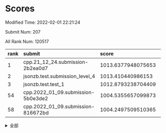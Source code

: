 # Scores

Modified Time: 2022-02-01 22:21:24

Submit Num: 207

All Rank Num: 120517

| rank |               submit               |       score        |       sigma        | pk_num |
| :--- | :--------------------------------- | :----------------- | :----------------- | :----- |
| 1    | cpp.21_12_24.submission-2b2ea0d7   | 1013.6377948075653 | 0.8433188462151248 | 2326   |
| 2    | jsonzb.test.submission_level_4     | 1013.410440986153  | 0.8472456571912973 | 2330   |
| 3    | jsonzb.test.test_1                 | 1012.8793238704409 | 0.81164818507996   | 2331   |
| 54   | cpp.2022_01_09.submission-5b0e3de2 | 1004.5355657099873 | 0.70641984037884   | 2332   |
| 58   | cpp.2022_01_09.submission-816672bd | 1004.2497509510365 | 0.7293453399818086 | 2332   |


<details>
<summary>全部</summary>

| rank |                 submit                 |       score        |       sigma        | pk_num |
| :--- | :------------------------------------- | :----------------- | :----------------- | :----- |
| 1    | cpp.21_12_24.submission-2b2ea0d7       | 1013.6377948075653 | 0.8433188462151248 | 2326   |
| 2    | jsonzb.test.submission_level_4         | 1013.410440986153  | 0.8472456571912973 | 2330   |
| 3    | jsonzb.test.test_1                     | 1012.8793238704409 | 0.81164818507996   | 2331   |
| 4    | gobigger.level_3.submission_level_3_18 | 1012.6920757892493 | 0.8011150981569641 | 2330   |
| 5    | gobigger.level_3.submission_level_3_25 | 1011.5540209302437 | 0.8056243364640162 | 2329   |
| 6    | gobigger.level_3.submission_level_3_44 | 1011.460733037537  | 0.7846104150314154 | 2327   |
| 7    | gobigger.level_3.submission_level_3_13 | 1011.3819563030777 | 0.7597508911154823 | 2328   |
| 8    | gobigger.level_3.submission_level_3_48 | 1011.2756773445402 | 0.7884616426671547 | 2329   |
| 9    | gobigger.level_3.submission_level_3_17 | 1011.2619383685737 | 0.7654939855202025 | 2327   |
| 10   | gobigger.level_3.submission_level_3_49 | 1011.1682831006193 | 0.7574181794099514 | 2329   |
| 11   | gobigger.level_3.submission_level_3_19 | 1010.9419124920555 | 0.7697637865947057 | 2324   |
| 12   | gobigger.level_3.submission_level_3_2  | 1010.8997537296415 | 0.7826334960447827 | 2330   |
| 13   | gobigger.level_3.submission_level_3_12 | 1010.7832159406806 | 0.757440586928469  | 2332   |
| 14   | gobigger.level_3.submission_level_3_31 | 1010.7744812889987 | 0.756938200025091  | 2333   |
| 15   | gobigger.level_3.submission_level_3_24 | 1010.7646904985388 | 0.7851616140579034 | 2325   |
| 16   | gobigger.level_3.submission_level_3_16 | 1010.7307606456096 | 0.7507423049714983 | 2328   |
| 17   | gobigger.level_3.submission_level_3_32 | 1010.6662922671759 | 0.7654236383589472 | 2324   |
| 18   | gobigger.level_3.submission_level_3_36 | 1010.6024524521695 | 0.7894568122639899 | 2325   |
| 19   | gobigger.level_3.submission_level_3_9  | 1010.5831319980402 | 0.7610812401471372 | 2331   |
| 20   | gobigger.level_3.submission_level_3_39 | 1010.5694523010447 | 0.751124785041785  | 2334   |
| 21   | gobigger.level_3.submission_level_3_40 | 1010.5161153994394 | 0.7597097038954355 | 2330   |
| 22   | gobigger.level_3.submission_level_3_23 | 1010.4114277690472 | 0.7604378593023399 | 2332   |
| 23   | gobigger.level_3.submission_level_3_0  | 1010.2250444738779 | 0.7590007040071075 | 2329   |
| 24   | gobigger.level_3.submission_level_3_37 | 1010.1849231296075 | 0.7655704195954476 | 2324   |
| 25   | gobigger.level_3.submission_level_3_10 | 1010.1062436831753 | 0.7526669212365465 | 2335   |
| 26   | gobigger.level_3.submission_level_3_7  | 1010.0883555744324 | 0.761063439139582  | 2331   |
| 27   | gobigger.level_3.submission_level_3_43 | 1009.9926766807802 | 0.7665855864610276 | 2327   |
| 28   | gobigger.level_3.submission_level_3_20 | 1009.9671384117951 | 0.7526183369967367 | 2327   |
| 29   | gobigger.level_3.submission_level_3_45 | 1009.8750503617529 | 0.7597993425410708 | 2328   |
| 30   | gobigger.level_3.submission_level_3_14 | 1009.8687040629243 | 0.7399271699741906 | 2332   |
| 31   | gobigger.level_3.submission_level_3_27 | 1009.8034955479185 | 0.7447898253083061 | 2330   |
| 32   | gobigger.level_3.submission_level_3_26 | 1009.7571952365861 | 0.7513249269658457 | 2329   |
| 33   | gobigger.level_3.submission_level_3_11 | 1009.6912471227629 | 0.7617730249082275 | 2332   |
| 34   | gobigger.level_3.submission_level_3_33 | 1009.6828482657049 | 0.745100958940578  | 2320   |
| 35   | gobigger.level_3.submission_level_3_15 | 1009.6547918557351 | 0.7619220437177117 | 2327   |
| 36   | gobigger.level_3.submission_level_3_42 | 1009.5577300064357 | 0.7621741094686184 | 2328   |
| 37   | gobigger.level_3.submission_level_3_29 | 1009.5492175307741 | 0.7651021331427617 | 2330   |
| 38   | gobigger.level_3.submission_level_3_8  | 1009.4848134358715 | 0.7622201784182421 | 2329   |
| 39   | gobigger.level_3.submission_level_3_35 | 1009.4710882350586 | 0.7628894723932133 | 2335   |
| 40   | gobigger.level_3.submission_level_3_34 | 1009.3941500526059 | 0.7392734445284217 | 2331   |
| 41   | gobigger.level_3.submission_level_3_5  | 1009.3867098817058 | 0.7602214181452582 | 2333   |
| 42   | gobigger.level_3.submission_level_3_22 | 1009.344929960924  | 0.7469434094178125 | 2332   |
| 43   | gobigger.level_3.submission_level_3_46 | 1009.2702777484867 | 0.7515938720208618 | 2327   |
| 44   | gobigger.level_3.submission_level_3_21 | 1009.1032538457295 | 0.7487828893572813 | 2327   |
| 45   | gobigger.level_3.submission_level_3_28 | 1008.9485686840288 | 0.7405999475479383 | 2328   |
| 46   | gobigger.level_3.submission_level_3_41 | 1008.7681348707187 | 0.7421002419641691 | 2336   |
| 47   | gobigger.level_3.submission_level_3_6  | 1008.666577793653  | 0.7529653665031659 | 2331   |
| 48   | gobigger.level_3.submission_level_3_38 | 1008.5941676630882 | 0.7593034091911687 | 2333   |
| 49   | gobigger.level_3.submission_level_3_1  | 1008.5835724615289 | 0.7631690977215194 | 2331   |
| 50   | gobigger.level_3.submission_level_3_30 | 1008.5235419049674 | 0.7312133114569613 | 2328   |
| 51   | gobigger.level_3.submission_level_3_47 | 1008.4350818663057 | 0.7451225654181286 | 2330   |
| 52   | gobigger.level_3.submission_level_3_3  | 1008.3541474845616 | 0.7513049995148484 | 2326   |
| 53   | gobigger.level_3.submission_level_3_4  | 1008.2973215460455 | 0.7358559116751087 | 2328   |
| 54   | cpp.2022_01_09.submission-5b0e3de2     | 1004.5355657099873 | 0.70641984037884   | 2332   |
| 55   | gobigger.level_1.submission_level_1_40 | 1004.5165052091305 | 0.7401222539597623 | 2323   |
| 56   | gobigger.level_1.submission_level_1_2  | 1004.3762517414423 | 0.7180558693681742 | 2330   |
| 57   | gobigger.level_1.submission_level_1_32 | 1004.3681729737174 | 0.7165483646363746 | 2328   |
| 58   | cpp.2022_01_09.submission-816672bd     | 1004.2497509510365 | 0.7293453399818086 | 2332   |
| 59   | gobigger.level_1.submission_level_1_18 | 1004.0671658680535 | 0.7145051979453173 | 2324   |
| 60   | gobigger.level_1.submission_level_1_44 | 1003.9880847058289 | 0.7152283857182136 | 2324   |
| 61   | gobigger.level_1.submission_level_1_36 | 1003.9798334675169 | 0.7220042809208568 | 2333   |
| 62   | gobigger.level_1.submission_level_1_39 | 1003.9289245076536 | 0.7254925693039218 | 2330   |
| 63   | gobigger.level_1.submission_level_1_21 | 1003.8953981019496 | 0.7228986066038077 | 2329   |
| 64   | gobigger.level_1.submission_level_1_34 | 1003.8675440241916 | 0.7258407205173314 | 2330   |
| 65   | gobigger.level_1.submission_level_1_26 | 1003.8488499314758 | 0.7187291293307904 | 2330   |
| 66   | gobigger.level_1.submission_level_1_12 | 1003.7547847477497 | 0.7236520542442939 | 2334   |
| 67   | gobigger.level_1.submission_level_1_43 | 1003.7325558954683 | 0.7149058137550185 | 2330   |
| 68   | gobigger.level_1.submission_level_1_38 | 1003.6869344011983 | 0.7143788678024816 | 2332   |
| 69   | gobigger.level_1.submission_level_1_30 | 1003.6623432045756 | 0.7082438385413206 | 2330   |
| 70   | gobigger.level_1.submission_level_1_29 | 1003.633874363827  | 0.7160857309921561 | 2324   |
| 71   | gobigger.level_1.submission_level_1_10 | 1003.6297208712172 | 0.7147153870006004 | 2326   |
| 72   | gobigger.level_1.submission_level_1_13 | 1003.5811697366304 | 0.7149433098897182 | 2327   |
| 73   | gobigger.level_1.submission_level_1_23 | 1003.5810081697064 | 0.7211058367309856 | 2332   |
| 74   | gobigger.level_1.submission_level_1_1  | 1003.580141979037  | 0.7254525588310037 | 2329   |
| 75   | gobigger.level_1.submission_level_1_5  | 1003.5738420189249 | 0.7174899912895172 | 2328   |
| 76   | gobigger.level_1.submission_level_1_41 | 1003.394973578361  | 0.7229443689814138 | 2332   |
| 77   | gobigger.level_1.submission_level_1_47 | 1003.3557717012075 | 0.7243650989200583 | 2329   |
| 78   | gobigger.level_1.submission_level_1_22 | 1003.2975046172097 | 0.723714070448785  | 2331   |
| 79   | gobigger.level_1.submission_level_1_3  | 1003.2336620857853 | 0.7117846109181581 | 2331   |
| 80   | gobigger.level_1.submission_level_1_24 | 1003.2309080156147 | 0.728418179639096  | 2333   |
| 81   | gobigger.level_1.submission_level_1_45 | 1003.1841466250763 | 0.7101335633723402 | 2326   |
| 82   | gobigger.level_1.submission_level_1_35 | 1003.1295487368783 | 0.7150668099469093 | 2322   |
| 83   | gobigger.level_1.submission_level_1_6  | 1003.1104789471625 | 0.7107272400658846 | 2327   |
| 84   | gobigger.level_1.submission_level_1_0  | 1003.0818101706492 | 0.7083549390386039 | 2328   |
| 85   | gobigger.level_1.submission_level_1_15 | 1003.0685368181812 | 0.7181762687112209 | 2328   |
| 86   | gobigger.level_1.submission_level_1_27 | 1003.0509635599975 | 0.7226136333490958 | 2331   |
| 87   | gobigger.level_1.submission_level_1_16 | 1003.0275290382285 | 0.7223442521843847 | 2326   |
| 88   | gobigger.level_1.submission_level_1_42 | 1002.950061986476  | 0.7135192850861304 | 2327   |
| 89   | gobigger.level_1.submission_level_1_37 | 1002.9463657081296 | 0.7111487416769612 | 2330   |
| 90   | gobigger.level_1.submission_level_1_48 | 1002.9399693854555 | 0.72910855327657   | 2333   |
| 91   | gobigger.level_1.submission_level_1_9  | 1002.9137263370867 | 0.7141650895907476 | 2329   |
| 92   | gobigger.level_1.submission_level_1_31 | 1002.8940769067349 | 0.7167508886563683 | 2328   |
| 93   | gobigger.level_1.submission_level_1_17 | 1002.8296880994068 | 0.7067083041996456 | 2331   |
| 94   | gobigger.level_1.submission_level_1_4  | 1002.8159768314321 | 0.7080451574273734 | 2331   |
| 95   | gobigger.level_1.submission_level_1_25 | 1002.8143995572925 | 0.7157601432287162 | 2330   |
| 96   | gobigger.level_1.submission_level_1_19 | 1002.6919092061225 | 0.7084590947099376 | 2322   |
| 97   | gobigger.level_1.submission_level_1_46 | 1002.6852967843789 | 0.7129766565794432 | 2334   |
| 98   | gobigger.level_1.submission_level_1_11 | 1002.6514695458247 | 0.7040601208513674 | 2329   |
| 99   | gobigger.level_1.submission_level_1_33 | 1002.6456068439817 | 0.711481713138282  | 2328   |
| 100  | gobigger.level_1.submission_level_1_14 | 1002.5902376336207 | 0.7241868286746006 | 2328   |
| 101  | gobigger.level_1.submission_level_1_49 | 1002.5154023639913 | 0.7086967854390213 | 2326   |
| 102  | gobigger.level_1.submission_level_1_20 | 1002.416361342463  | 0.7136617472150958 | 2331   |
| 103  | gobigger.level_1.submission_level_1_28 | 1002.2208139487556 | 0.7123305396275603 | 2329   |
| 104  | gobigger.level_1.submission_level_1_8  | 1001.8344209670685 | 0.7083923743694096 | 2331   |
| 105  | gobigger.level_1.submission_level_1_7  | 1001.2798888833671 | 0.7194594425139004 | 2331   |
| 106  | gobigger.random.submission_random_36   | 997.4721384193405  | 0.6987817719586713 | 2330   |
| 107  | gobigger.random.submission_random_46   | 997.3969125270346  | 0.7266410487828168 | 2326   |
| 108  | gobigger.random.submission_random_32   | 997.3067792139816  | 0.7135985458077119 | 2326   |
| 109  | gobigger.random.submission_random_14   | 997.1457773149037  | 0.7032168716396034 | 2328   |
| 110  | gobigger.random.submission_random_10   | 997.1244610758409  | 0.7143385957867857 | 2325   |
| 111  | gobigger.random.submission_random_18   | 996.877342709892   | 0.701679075733604  | 2329   |
| 112  | gobigger.random.submission_random_7    | 996.7656181125153  | 0.7039642510202478 | 2327   |
| 113  | gobigger.random.submission_random_26   | 996.5898606852137  | 0.705800760265589  | 2334   |
| 114  | gobigger.random.submission_random_5    | 996.5150367035476  | 0.7198975246267658 | 2330   |
| 115  | gobigger.random.submission_random_20   | 996.4402817796515  | 0.7066422676835288 | 2327   |
| 116  | gobigger.random.submission_random_43   | 996.3984029787737  | 0.6997022318404312 | 2331   |
| 117  | gobigger.random.submission_random_4    | 996.362877297131   | 0.7107568803085725 | 2328   |
| 118  | gobigger.random.submission_random_24   | 996.3618778869377  | 0.7083580656858616 | 2323   |
| 119  | gobigger.random.submission_random_49   | 996.3602193945568  | 0.7125057035402719 | 2330   |
| 120  | gobigger.random.submission_random_33   | 996.3183405017509  | 0.7106728683141689 | 2329   |
| 121  | gobigger.random.submission_random_1    | 996.3026822767829  | 0.707186076204494  | 2326   |
| 122  | gobigger.random.submission_random_37   | 996.2453592995495  | 0.7072768593475937 | 2327   |
| 123  | gobigger.random.submission_random_23   | 996.0678393972727  | 0.7155729878265806 | 2326   |
| 124  | gobigger.random.submission_random_0    | 996.0578032508766  | 0.6997184888495122 | 2325   |
| 125  | gobigger.random.submission_random_17   | 995.9361303459067  | 0.7209001239303247 | 2330   |
| 126  | gobigger.random.submission_random_42   | 995.8871196543462  | 0.711604848178318  | 2327   |
| 127  | gobigger.random.submission_random_47   | 995.8691866008651  | 0.7053428190496462 | 2326   |
| 128  | gobigger.random.submission_random_2    | 995.758440174054   | 0.7164463694667821 | 2328   |
| 129  | gobigger.random.submission_random_19   | 995.7564221210973  | 0.7154521450481142 | 2330   |
| 130  | gobigger.random.submission_random_16   | 995.7321549167972  | 0.7106892580940972 | 2324   |
| 131  | gobigger.random.submission_random_40   | 995.72762975323    | 0.7274059653985395 | 2327   |
| 132  | gobigger.random.submission_random_34   | 995.7213321164661  | 0.7143319512180392 | 2331   |
| 133  | gobigger.random.submission_random_31   | 995.651763592386   | 0.7131251322337581 | 2326   |
| 134  | gobigger.random.submission_random_38   | 995.6438684696333  | 0.708227986537219  | 2325   |
| 135  | gobigger.random.submission_random_3    | 995.6251935076799  | 0.7234981419640399 | 2329   |
| 136  | gobigger.random.submission_random_45   | 995.5693034266953  | 0.7261088371579786 | 2330   |
| 137  | gobigger.random.submission_random_44   | 995.5520116149355  | 0.725749464859733  | 2331   |
| 138  | gobigger.random.submission_random_11   | 995.5208702330475  | 0.7127050467385562 | 2324   |
| 139  | gobigger.random.submission_random_12   | 995.517836600464   | 0.7118040708386569 | 2330   |
| 140  | gobigger.random.submission_random_28   | 995.4626949691958  | 0.716026998365328  | 2330   |
| 141  | gobigger.random.submission_random_27   | 995.3969171540181  | 0.7151925366228925 | 2330   |
| 142  | gobigger.random.submission_random_39   | 995.3826555707343  | 0.6984772953838836 | 2330   |
| 143  | gobigger.random.submission_random_6    | 995.3603835906948  | 0.715966431929816  | 2334   |
| 144  | gobigger.random.submission_random_22   | 995.324673508598   | 0.7251775794228951 | 2325   |
| 145  | gobigger.random.submission_random_35   | 995.3192861195444  | 0.7090227282319654 | 2331   |
| 146  | gobigger.random.submission_random_15   | 995.2966426290284  | 0.7271260278223557 | 2331   |
| 147  | gobigger.random.submission_random_29   | 995.2638987679247  | 0.7113352459763814 | 2329   |
| 148  | gobigger.random.submission_random_41   | 995.131919369122   | 0.6976593602779043 | 2330   |
| 149  | gobigger.random.submission_random_25   | 994.9614423699117  | 0.7115612637639747 | 2328   |
| 150  | gobigger.random.submission_random_48   | 994.9174015841086  | 0.7221414474254079 | 2323   |
| 151  | gobigger.random.submission_random_30   | 994.8343774795871  | 0.721406680050276  | 2328   |
| 152  | gobigger.random.submission_random_8    | 994.8171970363283  | 0.7247068392236798 | 2332   |
| 153  | gobigger.random.submission_random_9    | 994.5851555330602  | 0.7291243681278358 | 2327   |
| 154  | gobigger.random.submission_random_13   | 994.5556700639424  | 0.720926794981976  | 2327   |
| 155  | gobigger.random.submission_random_21   | 994.5504339809409  | 0.7065692274767408 | 2330   |
| 156  | gobigger.level_2.submission_level_2_27 | 993.6144487025928  | 0.7337018682723037 | 2331   |
| 157  | gobigger.level_2.submission_level_2_6  | 993.3566907059344  | 0.7288504028660536 | 2332   |
| 158  | gobigger.level_2.submission_level_2_2  | 993.3327514589175  | 0.731166896214468  | 2329   |
| 159  | gobigger.level_2.submission_level_2_25 | 993.2312270527101  | 0.7369367048665922 | 2331   |
| 160  | gobigger.level_2.submission_level_2_37 | 993.2295241911082  | 0.7301110913112843 | 2328   |
| 161  | gobigger.level_2.submission_level_2_45 | 993.1225598393352  | 0.7231637823924996 | 2328   |
| 162  | gobigger.level_2.submission_level_2_23 | 992.909963309906   | 0.7240576001376039 | 2330   |
| 163  | gobigger.level_2.submission_level_2_44 | 992.7943762589172  | 0.7372919739750621 | 2327   |
| 164  | gobigger.level_2.submission_level_2_21 | 992.6350425469975  | 0.7589251069947104 | 2327   |
| 165  | gobigger.level_2.submission_level_2_35 | 992.6212164527853  | 0.7438369413098326 | 2330   |
| 166  | gobigger.level_2.submission_level_2_34 | 992.5772493514037  | 0.7405276802074664 | 2331   |
| 167  | gobigger.level_2.submission_level_2_26 | 992.5354418774036  | 0.7403681265863455 | 2328   |
| 168  | gobigger.level_2.submission_level_2_30 | 992.4133258279813  | 0.7432919417371712 | 2333   |
| 169  | gobigger.level_2.submission_level_2_38 | 992.411122696635   | 0.7348734180825832 | 2327   |
| 170  | gobigger.level_2.submission_level_2_8  | 992.3674803107182  | 0.7577894067157093 | 2334   |
| 171  | gobigger.level_2.submission_level_2_49 | 992.3520471697262  | 0.7454229351937742 | 2329   |
| 172  | gobigger.level_2.submission_level_2_48 | 992.3431738322037  | 0.7361664754033843 | 2332   |
| 173  | gobigger.level_2.submission_level_2_33 | 992.3008328537406  | 0.742647860819116  | 2326   |
| 174  | gobigger.level_2.submission_level_2_3  | 992.2235608387896  | 0.7536124037314462 | 2328   |
| 175  | gobigger.level_2.submission_level_2_46 | 992.2170063083341  | 0.7355546823334811 | 2323   |
| 176  | gobigger.level_2.submission_level_2_17 | 992.1741844394254  | 0.736312275519031  | 2327   |
| 177  | gobigger.level_2.submission_level_2_1  | 992.1566280790544  | 0.72428392194695   | 2325   |
| 178  | gobigger.level_2.submission_level_2_24 | 992.1561145816854  | 0.7365034364235727 | 2329   |
| 179  | gobigger.level_2.submission_level_2_41 | 992.1360829783973  | 0.7433509393098952 | 2334   |
| 180  | gobigger.level_2.submission_level_2_36 | 992.1360206041674  | 0.7520840433078594 | 2332   |
| 181  | gobigger.level_2.submission_level_2_19 | 992.0961397999511  | 0.7435643964867436 | 2330   |
| 182  | gobigger.level_2.submission_level_2_15 | 992.0856981332172  | 0.7343793083034634 | 2326   |
| 183  | gobigger.level_2.submission_level_2_14 | 992.0412664649489  | 0.7571422319698895 | 2328   |
| 184  | gobigger.level_2.submission_level_2_5  | 991.9846336688558  | 0.735285868528718  | 2330   |
| 185  | gobigger.level_2.submission_level_2_39 | 991.9667148878302  | 0.7474608069622167 | 2328   |
| 186  | gobigger.level_2.submission_level_2_20 | 991.9355336699299  | 0.7487766481558483 | 2330   |
| 187  | gobigger.level_2.submission_level_2_0  | 991.8802314951134  | 0.7529101945409481 | 2330   |
| 188  | gobigger.level_2.submission_level_2_18 | 991.8295460784052  | 0.7602756861494252 | 2328   |
| 189  | gobigger.level_2.submission_level_2_40 | 991.7669123085359  | 0.7400436507096114 | 2328   |
| 190  | gobigger.level_2.submission_level_2_31 | 991.681176756785   | 0.7420270387850066 | 2327   |
| 191  | gobigger.level_2.submission_level_2_28 | 991.6536237171811  | 0.7620394203773774 | 2333   |
| 192  | gobigger.level_2.submission_level_2_4  | 991.6484583042109  | 0.734875296050773  | 2333   |
| 193  | gobigger.level_2.submission_level_2_42 | 991.5729642567787  | 0.7381316736534562 | 2327   |
| 194  | gobigger.level_2.submission_level_2_29 | 991.471578582538   | 0.7578094397765226 | 2335   |
| 195  | gobigger.level_2.submission_level_2_43 | 991.3631766152452  | 0.7693947005715283 | 2326   |
| 196  | gobigger.level_2.submission_level_2_22 | 991.3529232140883  | 0.7482533377338182 | 2332   |
| 197  | gobigger.level_2.submission_level_2_16 | 991.1704085067769  | 0.7546897726505708 | 2332   |
| 198  | gobigger.level_2.submission_level_2_10 | 991.1422371699664  | 0.750447414663488  | 2328   |
| 199  | gobigger.level_2.submission_level_2_11 | 991.0916793546018  | 0.7425505760948301 | 2330   |
| 200  | gobigger.level_2.submission_level_2_12 | 991.0679964984078  | 0.750699845201898  | 2327   |
| 201  | gobigger.level_2.submission_level_2_9  | 991.0125507877449  | 0.7483043080137393 | 2325   |
| 202  | gobigger.level_2.submission_level_2_32 | 990.8055783439198  | 0.7564020310601084 | 2330   |
| 203  | gobigger.level_2.submission_level_2_13 | 990.3323378357222  | 0.7841765786014466 | 2328   |
| 204  | gobigger.level_2.submission_level_2_7  | 990.0733672297021  | 0.763715331805855  | 2327   |
| 205  | gobigger.level_2.submission_level_2_47 | 990.0156028138324  | 0.7609735676456105 | 2328   |
| 206  | gobigger.none.submission_none_1        | 978.4457841203741  | 1.2540911233114544 | 2324   |
| 207  | gobigger.none.submission_none_0        | 977.0870896063982  | 1.3428667082940142 | 2323   |

</details>